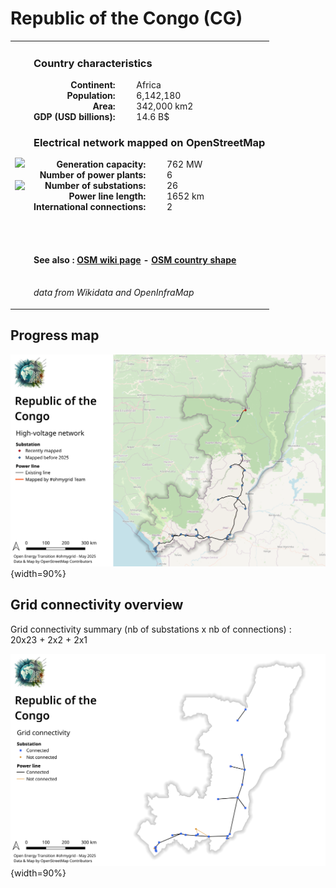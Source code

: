 # Republic of the Congo (CG)

<table width="90%">
<tr>
<td>
<img src="https://upload.wikimedia.org/wikipedia/commons/9/92/Flag_of_the_Republic_of_the_Congo.svg" width="250">
<br><br>
<img src="https://upload.wikimedia.org/wikipedia/commons/d/d2/LocationRepublicoftheCongo.svg" width="250"></td>
<td>
<h3>Country characteristics</h3>
<div style="display: inline-block;text-align:right;margin-right:30px;font-weight: bold;">
Continent:<br>Population:<br>Area:<br>GDP (USD billions):
</div>
<div style="display: inline-block;">
Africa<br>6,142,180<br>342,000 km2<br>14.6 B$
</div>
<h3>Electrical network mapped on OpenStreetMap</h3>
<div style="display: inline-block;text-align:right;margin-right:30px;font-weight: bold;">Generation capacity:<br>
Number of power plants:<br>
Number of substations:<br>
Power line length:<br>
International connections:<br>
</div>
<div style="display: inline-block;">762 MW<br>
6<br>
26<br>
1652 km<br>
2<br>
</div>

<br><br><h4>See also :
<a href="https://wiki.openstreetmap.org/wiki/Power_networks/Republic of the Congo" target="_blank">OSM wiki page</a> -
<a href="https://openstreetmap.org/relation/192794" target="_blank">OSM country shape</a>
</h4>

<br><i>data from Wikidata and OpenInfraMap</i>
</td>
</tr>
</table>


## Progress map

![Map](../images/maps_countries/CG/high-voltage-network.png){width=90%}



## Grid connectivity overview

Grid connectivity summary (nb of substations x nb of connections) :<br>20x23 + 2x2 + 2x1

![Map](../images/maps_countries/CG/grid-connectivity.png){width=90%}

